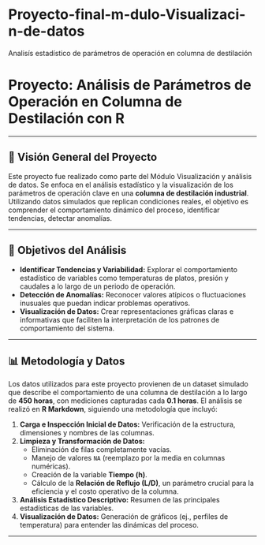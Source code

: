 # Proyecto-final-m-dulo-Visualizaci-n-de-datos
Analisís estadístico de parámetros de operación en columna de destilación
# Proyecto: Análisis de Parámetros de Operación en Columna de Destilación con R

---

## 🚀 Visión General del Proyecto

Este proyecto fue realizado como parte del Módulo Visualización y análisis de datos. Se enfoca en el análisis estadístico y la visualización de los parámetros de operación clave en una **columna de destilación industrial**. Utilizando datos simulados que replican condiciones reales, el objetivo es comprender el comportamiento dinámico del proceso, identificar tendencias, detectar anomalías.

---

## 🎯 Objetivos del Análisis

* **Identificar Tendencias y Variabilidad:** Explorar el comportamiento estadístico de variables como temperaturas de platos, presión y caudales a lo largo de un periodo de operación.
* **Detección de Anomalías:** Reconocer valores atípicos o fluctuaciones inusuales que puedan indicar problemas operativos.
* **Visualización de Datos:** Crear representaciones gráficas claras e informativas que faciliten la interpretación de los patrones de comportamiento del sistema.

---

## 📊 Metodología y Datos

Los datos utilizados para este proyecto provienen de un dataset simulado que describe el comportamiento de una columna de destilación a lo largo de **450 horas**, con mediciones capturadas cada **0.1 horas**. El análisis se realizó en **R Markdown**, siguiendo una metodología que incluyó:

1.  **Carga e Inspección Inicial de Datos:** Verificación de la estructura, dimensiones y nombres de las columnas.
2.  **Limpieza y Transformación de Datos:**
    * Eliminación de filas completamente vacías.
    * Manejo de valores `NA` (reemplazo por la media en columnas numéricas).
    * Creación de la variable **Tiempo (h)**.
    * Cálculo de la **Relación de Reflujo (L/D)**, un parámetro crucial para la eficiencia y el costo operativo de la columna.
3.  **Análisis Estadístico Descriptivo:** Resumen de las principales estadísticas de las variables.
4.  **Visualización de Datos:** Generación de gráficos (ej., perfiles de temperatura) para entender las dinámicas del proceso.

---

